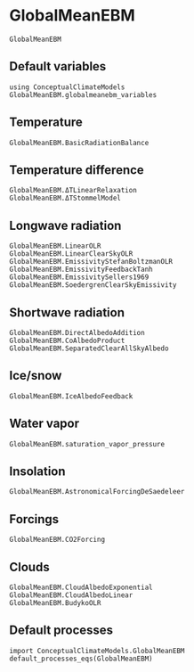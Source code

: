 # GlobalMeanEBM

```@docs
GlobalMeanEBM
```

## Default variables

```@example MAIN
using ConceptualClimateModels
GlobalMeanEBM.globalmeanebm_variables
```

## Temperature

```@docs
GlobalMeanEBM.BasicRadiationBalance
```

## Temperature difference

```@docs
GlobalMeanEBM.ΔTLinearRelaxation
GlobalMeanEBM.ΔTStommelModel
```

## Longwave radiation

```@docs
GlobalMeanEBM.LinearOLR
GlobalMeanEBM.LinearClearSkyOLR
GlobalMeanEBM.EmissivityStefanBoltzmanOLR
GlobalMeanEBM.EmissivityFeedbackTanh
GlobalMeanEBM.EmissivitySellers1969
GlobalMeanEBM.SoedergrenClearSkyEmissivity
```

## Shortwave radiation

```@docs
GlobalMeanEBM.DirectAlbedoAddition
GlobalMeanEBM.CoAlbedoProduct
GlobalMeanEBM.SeparatedClearAllSkyAlbedo
```

## Ice/snow

```@docs
GlobalMeanEBM.IceAlbedoFeedback
```

## Water vapor

```@docs
GlobalMeanEBM.saturation_vapor_pressure
```

## Insolation

```@docs
GlobalMeanEBM.AstronomicalForcingDeSaedeleer
```

## Forcings

```@docs
GlobalMeanEBM.CO2Forcing
```

## Clouds

```@docs
GlobalMeanEBM.CloudAlbedoExponential
GlobalMeanEBM.CloudAlbedoLinear
GlobalMeanEBM.BudykoOLR
```

## Default processes

```@example MAIN
import ConceptualClimateModels.GlobalMeanEBM
default_processes_eqs(GlobalMeanEBM)
```
